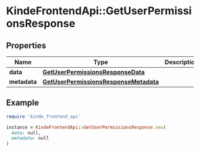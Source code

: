 # KindeFrontendApi::GetUserPermissionsResponse

## Properties

| Name | Type | Description | Notes |
| ---- | ---- | ----------- | ----- |
| **data** | [**GetUserPermissionsResponseData**](GetUserPermissionsResponseData.md) |  | [optional] |
| **metadata** | [**GetUserPermissionsResponseMetadata**](GetUserPermissionsResponseMetadata.md) |  | [optional] |

## Example

```ruby
require 'kinde_frontend_api'

instance = KindeFrontendApi::GetUserPermissionsResponse.new(
  data: null,
  metadata: null
)
```

